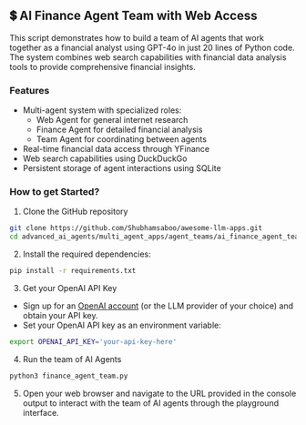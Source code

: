 ## 💲 AI Finance Agent Team with Web Access
This script demonstrates how to build a team of AI agents that work together as a financial analyst using GPT-4o in just 20 lines of Python code. The system combines web search capabilities with financial data analysis tools to provide comprehensive financial insights.

### Features
- Multi-agent system with specialized roles:
    - Web Agent for general internet research
    - Finance Agent for detailed financial analysis
    - Team Agent for coordinating between agents
- Real-time financial data access through YFinance
- Web search capabilities using DuckDuckGo
- Persistent storage of agent interactions using SQLite

### How to get Started?

1. Clone the GitHub repository
```bash
git clone https://github.com/Shubhamsaboo/awesome-llm-apps.git
cd advanced_ai_agents/multi_agent_apps/agent_teams/ai_finance_agent_team
```

2. Install the required dependencies:

```bash
pip install -r requirements.txt
```

3. Get your OpenAI API Key

- Sign up for an [OpenAI account](https://platform.openai.com/) (or the LLM provider of your choice) and obtain your API key.
- Set your OpenAI API key as an environment variable:
```bash
export OPENAI_API_KEY='your-api-key-here'
```

4. Run the team of AI Agents
```bash
python3 finance_agent_team.py
```

5. Open your web browser and navigate to the URL provided in the console output to interact with the team of AI agents through the playground interface.

<!-- Updated: 2025-09-16 -->

<!-- Updated: 2025-09-16 -->

<!-- Updated: 2025-09-16 -->

<!-- Updated: 2025-09-16 -->

<!-- Updated: 2025-09-16 -->
